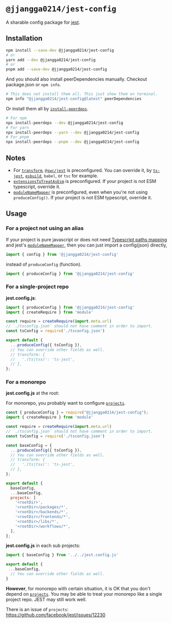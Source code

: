 # `@jjangga0214/jest-config`

A sharable config package for [jest](https://jestjs.io).

## Installation

```sh
npm install --save-dev @jjangga0214/jest-config
# or
yarn add --dev @jjangga0214/jest-config
# or
pnpm add --save-dev @jjangga0214/jest-config
```

And you should also install peerDependencies manually.
Checkout package.json or `npm info`.

```sh
# This does not install them all. This just show them on terminal.
npm info "@jjangga0214/jest-config@latest" peerDependencies
```

Or install them all by [`install-peerdeps`](https://openbase.com/js/install-peerdeps/documentation).

```sh
# For npm
npx install-peerdeps --dev @jjangga0214/jest-config
# For yarn
npx install-peerdeps --yarn --dev @jjangga0214/jest-config
# For pnpm
npx install-peerdeps --pnpm --dev @jjangga0214/jest-config
```

## Notes

- For [`transform`](https://jestjs.io/docs/configuration#transform-objectstring-pathtotransformer--pathtotransformer-object), [`@swc/jest`](https://www.npmjs.com/package/@swc/jest) is preconfigured. You can override it, by [`ts-jest`](https://www.npmjs.com/package/ts-jest), [`esbuild`](https://esbuild.github.io/), `babel`, or `tsc` for example.
- [`extensionsToTreatAsEsm`](https://jestjs.io/docs/next/configuration#extensionstotreatasesm-arraystring) is preconfigured. If your project is not ESM typescript, override it.
- [`moduleNameMapper`](https://jestjs.io/docs/next/configuration#modulenamemapper-objectstring-string--arraystring) is preconfigured, even when you're not using `produceConfig()`. If your project is not ESM typescript, override it.

## Usage

### For a project not using an alias

If your project is pure javascript or does not need [Typescript paths mapping](https://www.typescriptlang.org/docs/handbook/module-resolution.html#path-mapping) and jest's [`moduleNameMapper`](https://jestjs.io/docs/configuration#modulenamemapper-objectstring-string--arraystring), then you can just import a config(json) directly,

```js
import { config } from '@jjangga0214/jest-config'
```

instead of `produceConfig` (function).

```js
import { produceConfig } from '@jjangga0214/jest-config'
```

### For a single-project repo

**jest.config.js**:

```js
import { produceConfig } from '@jjangga0214/jest-config'
import { createRequire } from 'module'

const require = createRequire(import.meta.url)
// `./tsconfig.json` should not have comment in order to import.
const tsConfig = require('./tsconfig.json')

export default {
  ...produceConfig({ tsConfig }),
  // You can override other fields as well.
  // transform: {
  //   '.(ts|tsx)': 'ts-jest',
  // },
};
```

### For a monorepo

**jest.config.js** at the root:

For monorepo, you probably want to configure [`projects`](https://jestjs.io/docs/configuration#projects-arraystring--projectconfig).

```js
const { produceConfig } = require("@jjangga0214/jest-config");
import { createRequire } from 'module'

const require = createRequire(import.meta.url)
// `./tsconfig.json` should not have comment in order to import.
const tsConfig = require('./tsconfig.json')

const baseConfig = {
  ...produceConfig({ tsConfig }),
  // You can override other fields as well.
  // transform: {
  //   '.(ts|tsx)': 'ts-jest',
  // },
};

export default {
  baseConfig,
  ...baseConfig,
  projects: [
    '<rootDir>',
    '<rootDir>/packages/*',
    '<rootDir>/backends/*',
    '<rootDir>/frontends/*',
    '<rootDir>/libs/*',
    '<rootDir>/workflows/*',
  ],
};
```

**jest.config.js** in each sub projects:

```js
import { baseConfig } from '../../jest.config.js'

export default {
 ...baseConfig,
  // You can override other fields as well. 
}
```

**However**, for monorepo with certain situation, it is OK that you don't depend on [`projects`](https://jestjs.io/docs/configuration#projects-arraystring--projectconfig). You may be able to treat your monorepo like a single project repo. JEST may still work well.

There is an issue of `projects`:  <https://github.com/facebook/jest/issues/12230>
